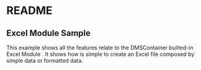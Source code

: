# README

## Excel Module Sample

This example shows all the features relate to the DMSContainer builted-in Excel Module .
It shows how is simple to create an Excel file composed by simple data or formatted data.
